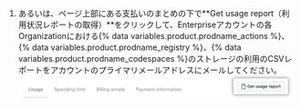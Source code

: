 1. あるいは、ページ上部にある支払いのまとめの下で**Get usage report（利用状況レポートの取得）**をクリックして、Enterpriseアカウントの各Organizationにおける{% data variables.product.prodname_actions %}、{% data variables.product.prodname_registry %}、{% data variables.product.prodname_codespaces %}のストレージの利用のCSVレポートをアカウントのプライマリメールアドレスにメールしてください。 ![CSVレポートのダウンロード](/assets/images/help/billing/actions-packages-report-download-enterprise.png)
